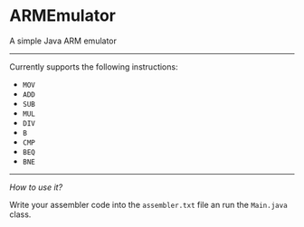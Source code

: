 # ARMEmulator
A simple Java ARM emulator

---

Currently supports the following instructions: 

- `MOV`
- `ADD`
- `SUB`
- `MUL`
- `DIV`
- `B`
- `CMP`
- `BEQ`
- `BNE`

---

*How to use it?*

Write your assembler code into the `assembler.txt` file an run the `Main.java` class.

